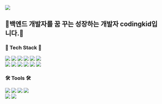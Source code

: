 <img src="https://capsule-render.vercel.app/api?type=waving&color=auto&height=200&section=header&text=codingkid&fontSize=90" />

<h2>🔮백엔드 개발자를 꿈 꾸는 성장하는 개발자 codingkid입니다.🔮</h2>
<div align=“center”>
<h3>🎇 Tech Stack 🎇</h3>
<img src="https://img.shields.io/badge/Java-007396?style=flat&logo=Java&logoColor=white" />
<img src="https://camo.githubusercontent.com/e5e1b0f6385294f384736687f3e6083f5579cf8e583460fe3c303ce8b5b1e3c0/68747470733a2f2f696d672e736869656c64732e696f2f62616467652f537072696e672d3644423333463f7374796c653d666c61742d737175617265266c6f676f3d537072696e67266c6f676f436f6c6f723d7768697465"/>
<img src="https://img.shields.io/badge/HTML5-E34F26?style=flat&logo=HTML5&logoColor=white" />
<img src="https://img.shields.io/badge/CSS3-1572B6?style=flat&logo=CSS3&logoColor=white" />
<img src="https://img.shields.io/badge/javascript-ffee4a?style=flat&logo=javascript&logoColor=white" />
<img src="https://camo.githubusercontent.com/47b39fef9a8b3f7378c499195ff3d43b51edf51b72bd5c73006f9ce416b2071f/68747470733a2f2f696d672e736869656c64732e696f2f62616467652f6a71756572792d3037363941443f7374796c653d666c61742d737175617265266c6f676f3d6a7175657279266c6f676f436f6c6f723d7768697465" />
<br>
<img src="https://camo.githubusercontent.com/1c6abbd136d6bcb8624952a1529b41c513164b0cd64bf5371515a467a510c7cc/68747470733a2f2f696d672e736869656c64732e696f2f62616467652f4f7261636c6544422d4638303030303f7374796c653d666c61742d737175617265266c6f676f3d4f7261636c65266c6f676f436f6c6f723d7768697465" />
<img src="https://camo.githubusercontent.com/c45769c2ada3cb62f6941e230bcf1482e7a08c36b172be421732e55ab213b01b/68747470733a2f2f696d672e736869656c64732e696f2f62616467652f4a53502d4646444333433f7374796c653d666c61742d737175617265266c6f676f3d4a5350266c6f676f436f6c6f723d7768697465" />
<img src="https://img.shields.io/badge/bootstrap-7952B3?style=flat&logo=bootstrap&logoColor=white" />
<img src="https://img.shields.io/badge/c++-00599C?style=flat&logo=c%2B%2B&logoColor=white">
<img src="https://img.shields.io/badge/python-3776AB?style=flat&logo=python&logoColor=white">
<img src="https://img.shields.io/badge/django-092E20?style=flat&logo=django&logoColor=white">


<br>
<h3>🛠️ Tools 🛠️</h3>
<img src="https://img.shields.io/badge/eclipse%20IDE-2C2255?style=flat&logo=eclipseide&logoColor=white" />
<img src="https://img.shields.io/badge/Visual Studio Code-007ACC?style=flat&logo=visualstudiocode&logoColor=white" />
<img src="https://camo.githubusercontent.com/91271f210478908838baa7463daa6af4c78827b2d4d0a1ddfcdaf254b41edf87/68747470733a2f2f696d672e736869656c64732e696f2f62616467652f4769742d4630353033323f7374796c653d666c61742d737175617265266c6f676f3d476974266c6f676f436f6c6f723d7768697465" />
<img src="https://camo.githubusercontent.com/01504daa1be08e9f944dd9de6e992d43c1f871770fa8fb2cf7ff6915d973f495/68747470733a2f2f696d672e736869656c64732e696f2f62616467652f4769744875622d3138313731373f7374796c653d666c61742d737175617265266c6f676f3d476974487562266c6f676f436f6c6f723d7768697465" />
<br>
<img src="https://camo.githubusercontent.com/81cc0208249094cae38e47266c725f8013a8f8cfd4e9e8153dc7f0fc10be4470/68747470733a2f2f696d672e736869656c64732e696f2f62616467652f53564e2d3830394343393f7374796c653d666c6174266c6f676f3d53756276657273696f6e266c6f676f436f6c6f723d7768697465">
<img src="https://img.shields.io/badge/apache tomcat-F8DC75?style=flat&logo=apachetomcat&logoColor=white">
</div>
